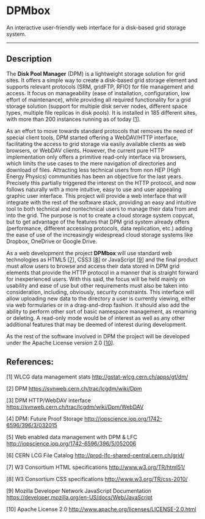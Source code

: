 **DPMbox**
======
An interactive user-friendly web interface for a disk-based grid storage system.

----------


Description
----------


The **Disk Pool Manager** (DPM) is a lightweight storage solution for grid sites. It offers a simple way to create a disk-based grid storage element and supports relevant protocols (SRM, gridFTP, RFIO) for file management and access. It focus on manageability (ease of installation, configuration, low effort of maintenance), while providing all required functionality for a grid storage solution (support for multiple disk server nodes, different space types, multiple file replicas in disk pools). It is installed in 185 different sites, with more than 200 instances running as of today [[1](#WLCG)].

As an effort to move towards standard protocols that removes the need of special client tools, DPM started offering a WebDAV/HTTP interface, facilitating the access to grid storage via easily available clients as web browsers, or WebDAV clients. However, the current pure HTTP implementation only offers a primitive read-only interface via browsers, which limits the use cases to the mere navigation of directories and download of files. Attracting less technical users from non *HEP* (High Energy Physics) communities has been an objective for the last years. Precisely this partially triggered the interest on the HTTP protocol, and now follows naturally with a more intuitive, easy to use and user appealing graphic user interface. This project will provide a web interface that will integrate with the rest of the software stack, providing an easy and intuitive tool to both technical and nontechnical users to manage their data from and into the grid. The purpose is not to create a cloud storage system copycat, but to get advantage of the features that DPM grid system already offers (performance, different accessing protocols, data replication, etc.) adding the ease of use of the increasingly widespread cloud storage systems like Dropbox, OneDrive or Google Drive.

As a web development the project **DPMbox** will use standard web technologies as HTML5 [[7](#W3-html)], CSS3 [[8](#W3-css)] or JavaScript [[9](#MozillaDN-JS)] and the final product must allow users to browse and access their data stored in DPM grid elements that provide the HTTP protocol in a manner that is straight forward for inexperienced users. With this said, the focus will be held mainly on usability and ease of use but other requirements must also be taken into consideration, including, obviously, security constraints. This interface will allow uploading new data to the directory a user is currently viewing, either via web formularies or in a drag-and-drop fashion. It should also add the ability to perform other sort of basic namespace management, as renaming or deleting. A read-only mode would be of interest as well as any other additional features that may be deemed of interest during development.

As the rest of the software involved in DPM the project will be developed under the Apache License version 2.0 [[10](#ApacheLicense)].



References:
----------

<a name="WLCG" target="_blank"></a>
[1] WLCG data management stats
http://gstat-wlcg.cern.ch/apps/gt/dm/

<a name="DPM" target="_blank"></a>
[2] DPM
https://svnweb.cern.ch/trac/lcgdm/wiki/Dpm

<a name="DPM-http" target="_blank"></a>
[3] DPM HTTP/WebDAV interface
https://svnweb.cern.ch/trac/lcgdm/wiki/Dpm/WebDAV

<a name="DPM-FPS" target="_blank"></a>
[4] DPM: Future Proof Storage
http://iopscience.iop.org/1742-6596/396/3/032015

<a name="DPM-LFC" target="_blank"></a>
[5] Web enabled data management with DPM & LFC
http://iopscience.iop.org/1742-6596/396/5/052006

<a name="LCG" target="_blank"></a>
[6] CERN LCG File Catalog
http://prod-lfc-shared-central.cern.ch/grid/

<a name="W3-html" target="_blank"></a>
[7] W3 Consortium HTML specifications
http://www.w3.org/TR/html51/

<a name="W3-css" target="_blank"></a>
[8] W3 Consortium CSS specifications
http://www.w3.org/TR/css-2010/

<a name="MozillaDN-JS" target="_blank"></a>
[9] Mozilla Developer Network JavaScript Documentation
https://developer.mozilla.org/en-US/docs/Web/JavaScript

<a name="ApacheLicense" target="_blank"></a>
[10] Apache License 2.0
http://www.apache.org/licenses/LICENSE-2.0.html
